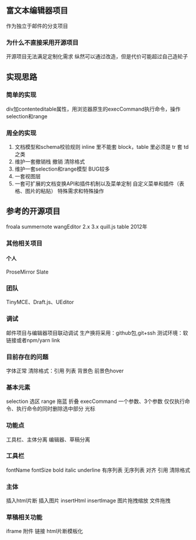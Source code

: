 ## 富文本编辑器项目 ##
作为独立于邮件的分支项目
### 为什么不直接采用开源项目 ###
开源项目无法满足定制化需求
纵然可以通过改造，但是代价可能超过自己造轮子


## 实现思路 ##
### 简单的实现 ###
div加contenteditable属性，用浏览器原生的execCommand执行命令，操作selection和range
### 周全的实现 ###
1. 文档模型和schema校验规则
    inline 里不能套 block，table 里必须是 tr 套 td 之类
2. 维护一套撤销栈
   撤销 清除格式
3. 维护一套selection和range模型
   BUG较多
4. 一套视图层
5. 一套可扩展的文档变换API和插件机制以及菜单定制
   自定义菜单和插件（表格、图片的粘贴）
   特殊需求和特殊操作


## 参考的开源项目 ##
froala
summernote
wangEditor 2.x 3.x
quill.js table 2012年
### 其他相关项目 ###
#### 个人 ####
ProseMirror
Slate
### 团队 ###
TinyMCE、Draft.js、UEditor



### 调试 ###
邮件项目与编辑器项目联动调试
生产换将采用：github包,git+ssh
测试环境：软链接或者npm/yarn link



### 目前存在的问题 ###
字体正常
清除格式：引用 列表
背景色 前景色hover



### 基本元素 ###
selection 选区
range 拖蓝 折叠
execCommand 一个参数、3个参数
            仅仅执行命令、执行命令的同时删除选中部分
光标 &#8203;


### 功能点 ###
工具栏、主体分离
编辑器、草稿分离

### 工具栏 ###
fontName
fontSize
bold
italic
underline
有序列表
无序列表
对齐
引用
清除格式

### 主体 ###
插入html片断
插入图片 insertHtml
        insertImage
图片拖拽缩放
文件拖拽

### 草稿相关功能 ###
iframe
附件
链接
html片断模板化